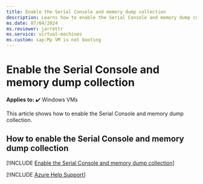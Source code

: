 ```yaml
---
title: Enable the Serial Console and memory dump collection
description: Learns how to enable the Serial Console and memory dump collection.
ms.date: 07/04/2024
ms.reviewer: jarrettr
ms.service: virtual-machines
ms.custom: sap:My VM is not booting
---
```

# Enable the Serial Console and memory dump collection

**Applies to:** :heavy_check_mark: Windows VMs

This article shows how to enable the Serial Console and memory dump collection.

## How to enable the Serial Console and memory dump collection

[!INCLUDE [Enable the Serial Console and memory dump collection](../../../includes/azure/enable-serial-console-memory-dump-collection.md)]

[!INCLUDE [Azure Help Support](../../../includes/azure-help-support.md)]